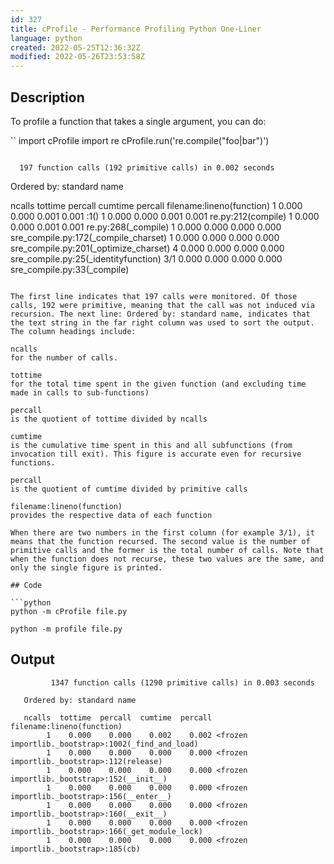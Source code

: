 ```yaml
---
id: 327
title: cProfile - Performance Profiling Python One-Liner
language: python
created: 2022-05-25T12:36:32Z
modified: 2022-05-26T23:53:58Z
---
```


## Description

To profile a function that takes a single argument, you can do:

``
import cProfile
import re
cProfile.run('re.compile("foo|bar")')
```

```
      197 function calls (192 primitive calls) in 0.002 seconds

Ordered by: standard name

ncalls  tottime  percall  cumtime  percall filename:lineno(function)
     1    0.000    0.000    0.001    0.001 <string>:1(<module>)
     1    0.000    0.000    0.001    0.001 re.py:212(compile)
     1    0.000    0.000    0.001    0.001 re.py:268(_compile)
     1    0.000    0.000    0.000    0.000 sre_compile.py:172(_compile_charset)
     1    0.000    0.000    0.000    0.000 sre_compile.py:201(_optimize_charset)
     4    0.000    0.000    0.000    0.000 sre_compile.py:25(_identityfunction)
   3/1    0.000    0.000    0.000    0.000 sre_compile.py:33(_compile)
```

The first line indicates that 197 calls were monitored. Of those calls, 192 were primitive, meaning that the call was not induced via recursion. The next line: Ordered by: standard name, indicates that the text string in the far right column was used to sort the output. The column headings include:

ncalls
for the number of calls.

tottime
for the total time spent in the given function (and excluding time made in calls to sub-functions)

percall
is the quotient of tottime divided by ncalls

cumtime
is the cumulative time spent in this and all subfunctions (from invocation till exit). This figure is accurate even for recursive functions.

percall
is the quotient of cumtime divided by primitive calls

filename:lineno(function)
provides the respective data of each function

When there are two numbers in the first column (for example 3/1), it means that the function recursed. The second value is the number of primitive calls and the former is the total number of calls. Note that when the function does not recurse, these two values are the same, and only the single figure is printed.

## Code

```python
python -m cProfile file.py

python -m profile file.py
```

## Output

```
         1347 function calls (1290 primitive calls) in 0.003 seconds

   Ordered by: standard name

   ncalls  tottime  percall  cumtime  percall filename:lineno(function)
        1    0.000    0.000    0.002    0.002 <frozen importlib._bootstrap>:1002(_find_and_load)
        1    0.000    0.000    0.000    0.000 <frozen importlib._bootstrap>:112(release)
        1    0.000    0.000    0.000    0.000 <frozen importlib._bootstrap>:152(__init__)
        1    0.000    0.000    0.000    0.000 <frozen importlib._bootstrap>:156(__enter__)
        1    0.000    0.000    0.000    0.000 <frozen importlib._bootstrap>:160(__exit__)
        1    0.000    0.000    0.000    0.000 <frozen importlib._bootstrap>:166(_get_module_lock)
        1    0.000    0.000    0.000    0.000 <frozen importlib._bootstrap>:185(cb)
```

<!-- end -->

